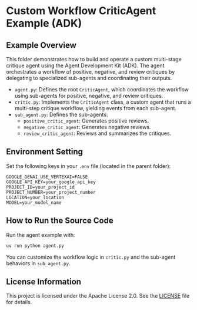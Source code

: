 # Custom Workflow CriticAgent Example (ADK)

## Example Overview
This folder demonstrates how to build and operate a custom multi-stage critique agent using the Agent Development Kit (ADK). The agent orchestrates a workflow of positive, negative, and review critiques by delegating to specialized sub-agents and coordinating their outputs.

- `agent.py`: Defines the root `CriticAgent`, which coordinates the workflow using sub-agents for positive, negative, and review critiques.
- `critic.py`: Implements the `CriticAgent` class, a custom agent that runs a multi-step critique workflow, yielding events from each sub-agent.
- `sub_agent.py`: Defines the sub-agents:
    - `positive_critic_agent`: Generates positive reviews.
    - `negative_critic_agent`: Generates negative reviews.
    - `review_critic_agent`: Reviews and summarizes the critiques.

## Environment Setting
Set the following keys in your `.env` file (located in the parent folder):

```
GOOGLE_GENAI_USE_VERTEXAI=FALSE
GOOGLE_API_KEY=your_google_api_key
PROJECT_ID=your_project_id
PROJECT_NUMBER=your_project_number
LOCATION=your_location
MODEL=your_model_name
```

## How to Run the Source Code
Run the agent example with:

```bash
uv run python agent.py
```

You can customize the workflow logic in `critic.py` and the sub-agent behaviors in `sub_agent.py`.

## License Information
This project is licensed under the Apache License 2.0. See the [LICENSE](../../LICENSE) file for details.
